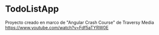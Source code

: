 # TodoListApp

Proyecto creado en marco de "Angular Crash Course" de Traversy Media https://www.youtube.com/watch?v=Fdf5aTYRW0E
